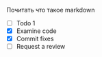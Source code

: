 Почитать что такое markdown

- [ ] Todo 1
- [x] Examine code
- [x] Commit fixes
- [ ] Request a review

